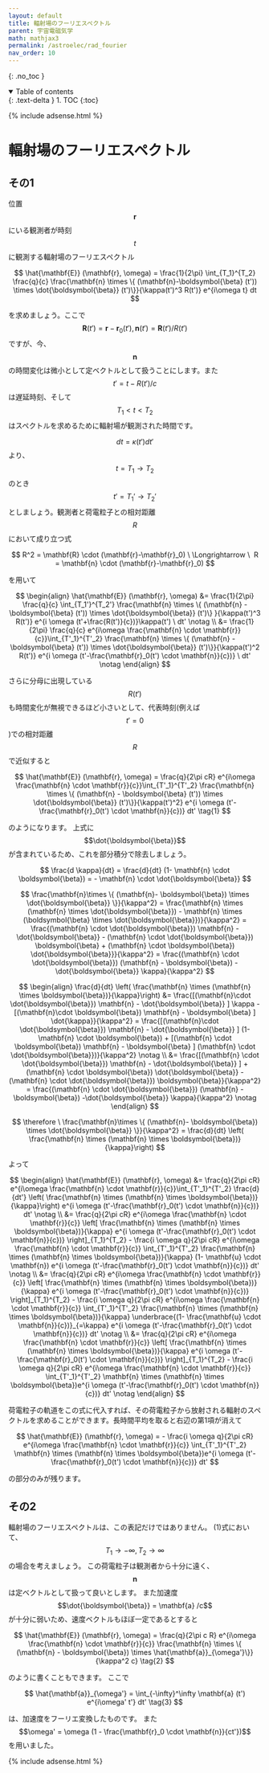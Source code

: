 ```yaml
---
layout: default
title: 輻射場のフーリエスペクトル
parent: 宇宙電磁気学
math: mathjax3
permalink: /astroelec/rad_fourier
nav_order: 10
---
```


{: .no_toc }

<details open markdown="block">
  <summary>
    Table of contents
  </summary>
  {: .text-delta }
1. TOC
{:toc}
</details>

{% include adsense.html %}

# 輻射場のフーリエスペクトル

## その1

位置$$\mathbf{r}$$にいる観測者が時刻$$t$$に観測する輻射場のフーリエスペクトル

$$
\hat{\mathbf{E}} (\mathbf{r}, \omega) 
= \frac{1}{2\pi} \int_{T_1}^{T_2} \frac{q}{c} \frac{\mathbf{n} \times \{ (\mathbf{n}-\boldsymbol{\beta} (t')) \times \dot{\boldsymbol{\beta}} (t')\}}{\kappa(t')^3 R(t')} e^{i\omega t} dt
$$

を求めましょう。ここで$$\mathbf{R} (t') = \mathbf{r} - \mathbf{r}_0 (t'), \mathbf{n}(t') = \mathbf{R}(t')/R(t')$$ですが、今、$$\mathbf{n}$$の時間変化は微小として定ベクトルとして扱うことにします。また$$t'=t-R(t')/c$$は遅延時刻、そして$$T_1 < t < T_2$$はスペクトルを求めるために輻射場が観測された時間です。  

$$dt = \kappa (t') dt'$$より、$$t = T_1 \rightarrow T_2$$のとき$$t' = T_1' \rightarrow T_2'$$としましょう。観測者と荷電粒子との相対距離$$R$$において成り立つ式

$$
R^2 
= \mathbf{R} \cdot (\mathbf{r}-\mathbf{r}_0) 
\ \Longrightarrow \ 
R 
= \mathbf{n} \cdot (\mathbf{r}-\mathbf{r}_0)
$$

を用いて

$$
\begin{align}
\hat{\mathbf{E}} (\mathbf{r}, \omega) 
&= \frac{1}{2\pi} \frac{q}{c} \int_{T_1'}^{T_2'} \frac{\mathbf{n} \times \{ (\mathbf{n} - \boldsymbol{\beta} (t')) \times \dot{\boldsymbol{\beta}} (t')\} }{\kappa(t')^3 R(t')}  e^{i \omega (t'+\frac{R(t')}{c})}\kappa(t') \ dt' \notag \\
&= \frac{1}{2\pi} \frac{q}{c} e^{i\omega \frac{\mathbf{n} \cdot \mathbf{r}}{c}}\int_{T'_1}^{T'_2} \frac{\mathbf{n} \times \{ (\mathbf{n} - \boldsymbol{\beta} (t')) \times \dot{\boldsymbol{\beta}} (t')\}}{\kappa(t')^2 R(t')} e^{i \omega (t'-\frac{\mathbf{r}_0(t') \cdot \mathbf{n}}{c})} \ dt' \notag
\end{align}
$$

さらに分母に出現している$$R(t')$$も時間変化が無視できるほど小さいとして、代表時刻(例えば$$t'=0$$)での相対距離$$R$$で近似すると

$$
\hat{\mathbf{E}} (\mathbf{r}, \omega) 
= \frac{q}{2\pi cR} e^{i\omega \frac{\mathbf{n} \cdot \mathbf{r}}{c}}\int_{T'_1}^{T'_2} \frac{\mathbf{n} \times \{ (\mathbf{n} - \boldsymbol{\beta} (t')) \times \dot{\boldsymbol{\beta}} (t')\}}{\kappa(t')^2} e^{i \omega (t'-\frac{\mathbf{r}_0(t') \cdot \mathbf{n}}{c})} dt' \tag{1}
$$

のようになります。
上式に$$\dot{\boldsymbol{\beta}}$$が含まれているため、これを部分積分で除去しましょう。

$$
\frac{d \kappa}{dt} 
= \frac{d}{dt} (1- \mathbf{n} \cdot \boldsymbol{\beta}) 
= - \mathbf{n} \cdot \dot{\boldsymbol{\beta}}
$$


$$
\frac{\mathbf{n}\times \{ (\mathbf{n}- \boldsymbol{\beta}) \times \dot{\boldsymbol{\beta}} \}}{\kappa^2}
= \frac{\mathbf{n} \times (\mathbf{n} \times \dot{\boldsymbol{\beta}}) - \mathbf{n} \times (\boldsymbol{\beta} \times \dot{\boldsymbol{\beta}})}{\kappa^2} 
= \frac{(\mathbf{n} \cdot \dot{\boldsymbol{\beta}}) \mathbf{n} - \dot{\boldsymbol{\beta}} - (\mathbf{n} \cdot \dot{\boldsymbol{\beta}}) \boldsymbol{\beta} + (\mathbf{n} \cdot \boldsymbol{\beta}) \dot{\boldsymbol{\beta}}}{\kappa^2} 
= \frac{(\mathbf{n} \cdot \dot{\boldsymbol{\beta}}) (\mathbf{n} - \boldsymbol{\beta}) -\dot{\boldsymbol{\beta}} \kappa}{\kappa^2}
$$


$$
\begin{align}
\frac{d}{dt} \left( \frac{\mathbf{n} \times (\mathbf{n} \times \boldsymbol{\beta})}{\kappa}\right) 
&= \frac{[(\mathbf{n}\cdot \dot{\boldsymbol{\beta}}) \mathbf{n} - \dot{\boldsymbol{\beta}} ] \kappa - [(\mathbf{n}\cdot \boldsymbol{\beta}) \mathbf{n} - \boldsymbol{\beta} ] \dot{\kappa}}{\kappa^2} 
= \frac{[(\mathbf{n}\cdot \dot{\boldsymbol{\beta}}) \mathbf{n} - \dot{\boldsymbol{\beta}} ] (1-\mathbf{n} \cdot \boldsymbol{\beta}) + [(\mathbf{n} \cdot \boldsymbol{\beta}) \mathbf{n} - \boldsymbol{\beta} ] (\mathbf{n} \cdot \dot{\boldsymbol{\beta}})}{\kappa^2} \notag \\
&= \frac{[(\mathbf{n} \cdot \dot{\boldsymbol{\beta}}) \mathbf{n} - \dot{\boldsymbol{\beta}} ] + (\mathbf{n} \cdot \boldsymbol{\beta}) \dot{\boldsymbol{\beta}} - (\mathbf{n} \cdot \dot{\boldsymbol{\beta}}) \boldsymbol{\beta}}{\kappa^2} 
= \frac{(\mathbf{n} \cdot \dot{\boldsymbol{\beta}}) (\mathbf{n} - \boldsymbol{\beta}) -\dot{\boldsymbol{\beta}} \kappa}{\kappa^2} \notag
\end{align}
$$

$$
\therefore \ 
\frac{\mathbf{n}\times \{ (\mathbf{n}- \boldsymbol{\beta}) \times \dot{\boldsymbol{\beta}} \}}{\kappa^2} 
= \frac{d}{dt} \left( \frac{\mathbf{n} \times (\mathbf{n} \times \boldsymbol{\beta})}{\kappa}\right)
$$

よって

$$
\begin{align}
\hat{\mathbf{E}} (\mathbf{r}, \omega) 
&= \frac{q}{2\pi cR} e^{i\omega \frac{\mathbf{n} \cdot \mathbf{r}}{c}}\int_{T'_1}^{T'_2} \frac{d}{dt'} \left( \frac{\mathbf{n} \times (\mathbf{n} \times \boldsymbol{\beta})}{\kappa}\right) e^{i \omega (t'-\frac{\mathbf{r}_0(t') \cdot \mathbf{n}}{c})} dt' \notag \\
&= \frac{q}{2\pi cR} e^{i\omega \frac{\mathbf{n} \cdot \mathbf{r}}{c}} \left[ \frac{\mathbf{n} \times (\mathbf{n} \times \boldsymbol{\beta})}{\kappa} e^{i \omega (t'-\frac{\mathbf{r}_0(t') \cdot \mathbf{n}}{c})} \right]_{T_1}^{T_2} - \frac{i \omega q}{2\pi cR} e^{i\omega \frac{\mathbf{n} \cdot \mathbf{r}}{c}} \int_{T'_1}^{T'_2} \frac{\mathbf{n} \times (\mathbf{n} \times \boldsymbol{\beta})}{\kappa} (1- \mathbf{u} \cdot \mathbf{n}) e^{i \omega (t'-\frac{\mathbf{r}_0(t') \cdot \mathbf{n}}{c})} dt' \notag \\
&= \frac{q}{2\pi cR} e^{i\omega \frac{\mathbf{n} \cdot \mathbf{r}}{c}} \left[ \frac{\mathbf{n} \times (\mathbf{n} \times \boldsymbol{\beta})}{\kappa} e^{i \omega (t'-\frac{\mathbf{r}_0(t') \cdot \mathbf{n}}{c})} \right]_{T_1}^{T_2} - \frac{i \omega q}{2\pi cR} e^{i\omega \frac{\mathbf{n} \cdot \mathbf{r}}{c}} \int_{T'_1}^{T'_2} \frac{\mathbf{n} \times (\mathbf{n} \times \boldsymbol{\beta})}{\kappa} \underbrace{(1- \frac{\mathbf{u} \cdot \mathbf{n}}{c})}_{=\kappa} e^{i \omega (t'-\frac{\mathbf{r}_0(t') \cdot \mathbf{n}}{c})} dt' \notag \\
&= \frac{q}{2\pi cR} e^{i\omega \frac{\mathbf{n} \cdot \mathbf{r}}{c}} \left[ \frac{\mathbf{n} \times (\mathbf{n} \times \boldsymbol{\beta})}{\kappa} e^{i \omega (t'-\frac{\mathbf{r}_0(t') \cdot \mathbf{n}}{c})} \right]_{T_1}^{T_2} - \frac{i \omega q}{2\pi cR} e^{i\omega \frac{\mathbf{n} \cdot \mathbf{r}}{c}} \int_{T'_1}^{T'_2} \mathbf{n} \times (\mathbf{n} \times \boldsymbol{\beta})e^{i \omega (t'-\frac{\mathbf{r}_0(t') \cdot \mathbf{n}}{c})} dt' \notag
\end{align}
$$

荷電粒子の軌道をこの式に代入すれば、その荷電粒子から放射される輻射のスペクトルを求めることができます。長時間平均を取ると右辺の第1項が消えて

$$
\hat{\mathbf{E}} (\mathbf{r}, \omega)
= - \frac{i \omega q}{2\pi cR} e^{i\omega \frac{\mathbf{n} \cdot \mathbf{r}}{c}} \int_{T'_1}^{T'_2} \mathbf{n} \times (\mathbf{n} \times \boldsymbol{\beta})e^{i \omega (t'-\frac{\mathbf{r}_0(t') \cdot \mathbf{n}}{c})} dt'
$$

の部分のみが残ります。

## その2

輻射場のフーリエスペクトルは、この表記だけではありません。
(1)式において、$$T_1 \rightarrow -\infty, T_2 \rightarrow \infty$$の場合を考えましょう。
この荷電粒子は観測者から十分に遠く、$$\mathbf{n}$$は定ベクトルとして扱って良いとします。
また加速度$$\dot{\boldsymbol{\beta}} = \mathbf{a} /c$$が十分に弱いため、速度ベクトルもほぼ一定であるとすると

$$
\hat{\mathbf{E}} (\mathbf{r}, \omega) 
= \frac{q}{2\pi c R} e^{i\omega \frac{\mathbf{n} \cdot \mathbf{r}}{c}} \frac{\mathbf{n} \times \{ (\mathbf{n} - \boldsymbol{\beta}) \times \hat{\mathbf{a}}_{\omega'}\}}{\kappa^2 c} \tag{2}
$$

のように書くこともできます。
ここで

$$
\hat{\mathbf{a}}_{\omega'}
= \int_{-\infty}^\infty \mathbf{a} (t') e^{i\omega' t'} dt' \tag{3}
$$

は、加速度をフーリエ変換したものです。
また$$\omega' = \omega (1 - \frac{\mathbf{r}_0 \cdot \mathbf{n}}{ct'})$$を用いました。

{% include adsense.html %}

